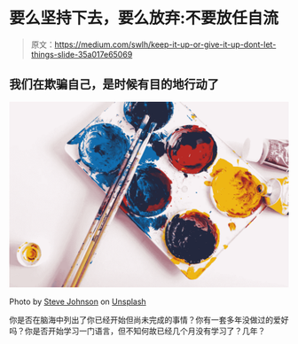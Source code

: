 # 要么坚持下去，要么放弃:不要放任自流

> 原文：<https://medium.com/swlh/keep-it-up-or-give-it-up-dont-let-things-slide-35a017e65069>

## 我们在欺骗自己，是时候有目的地行动了

![](img/1aee5df9a6e50e22d7d8519a133c4b75.png)

Photo by [Steve Johnson](https://unsplash.com/@steve_j?utm_source=unsplash&utm_medium=referral&utm_content=creditCopyText) on [Unsplash](https://unsplash.com/search/photos/hobby?utm_source=unsplash&utm_medium=referral&utm_content=creditCopyText)

你是否在脑海中列出了你已经开始但尚未完成的事情？你有一套多年没做过的爱好吗？你是否开始学习一门语言，但不知何故已经几个月没有学习了？几年？